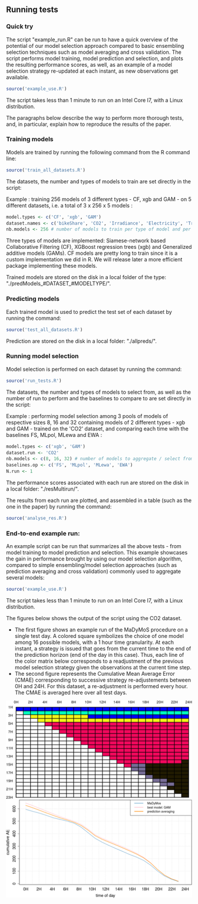 ## Running tests

### Quick try

The script "example_run.R" can be run to have a quick overview of the potential of our model selection approach compared to basic ensembling selection techniques such as model averaging and cross validation.
The script performs model training, model prediction and selection, and plots the resulting performance scores, as well, as an example of a model selection strategy re-updated at each instant, as new observations get available.

```r
source('example_use.R')
```

The script takes less than 1 minute to run on an Intel Core I7, with a Linux distribution.

The paragraphs below describe the way to perform more thorough tests, and, in particular, explain how to reproduce the results of the paper.

### Training models

Models are trained by running the following command from the R command line:

```r
source('train_all_datasets.R')
```

The datasets, the number and types of models to train are set directly in the script:

Example : training 256 models of 3 different types - CF, xgb and GAM - on 5 different datasets, i.e. a total of 3 x 256 x 5 models :
```r
model.types <- c('CF', 'xgb', 'GAM')
dataset.names <- c('bikeShare', 'CO2', 'Irradiance', 'Electricity', 'Traffic')
nb.models <- 256 # number of models to train per type of model and per dataset
```

Three types of models are implemented: Siamese-network based Collaborative Filtering (CF), XGBoost regression trees (xgb) and Generalized additive models (GAMs).
CF models are pretty long to train since it is a custom implementation we did in R. We will release later a more efficient package implementing these models.

Trained models are stored on the disk in a local folder of the type: "./predModels_#DATASET_#MODELTYPE/".

### Predicting models

Each trained model is used to predict the test set of each dataset by running the command:

```r
source('test_all_datasets.R')
```

Prediction are stored on the disk in a local folder: "./allpreds/".

### Running model selection

Model selection is performed on each dataset by running the command:

```r
source('run_tests.R')
```

The datasets, the number and types of models to select from, as well as the number of run to perform and the baselines to compare to are set directly in the script:

Example : performing model selection among 3 pools of models of respective sizes 8, 16 and 32 containing models of 2 different types - xgb and GAM - trained on the 'CO2' dataset, and comparing each time with the baselines FS, MLpol, MLewa and EWA :
```r
model.types <- c('xgb', 'GAM')
dataset.run <- 'CO2'
nb.models <- c(8, 16, 32) # number of models to aggregate / select from
baselines.op <- c('FS', 'MLpol', 'MLewa', 'EWA')
N.run <- 1
```

The performance scores associated with each run are stored on the disk in a local folder: "./resMultirun/".

The results from each run are plotted, and assembled in a table (such as the one in the paper) by running the command:

```r
source('analyse_res.R')
```


### End-to-end example run:
An example script can be run that summarizes all the above tests - from model training to model prediction and selection. This example showcases the gain in performance brought by using our model selection algorithm, compared to simple ensembling/model selection approaches (such as prediction averaging and cross validation) commonly used to aggregate several models:

```r
source('example_use.R')
```

The script takes less than 1 minute to run on an Intel Core I7, with a Linux distribution.

The figures below shows the output of the script using the CO2 dataset. 
* The first figure shows an example run of the MaDyMoS procedure on a single test day. A colored square symbolizes the choice of one model among 16 possible models, with a 1 hour time granularity. At each instant, a strategy is issued that goes from the current time to the end of the prediction horizon (end of the day in this case). Thus, each line of the color matrix below corresponds to a readjustment of the previous model selection strategy given the observations at the current time step.
* The second figure represents the Cumulative Mean Average Error (CMAE) corresponding to successive strategy re-adjustements between 0H and 24H. For this dataset, a re-adjustment is performed every hour. The CMAE is averaged here over all test days.

![Alt text](./figures/strategy_CO2.png?raw=true "Model Selection Strategy Readjustment")
![Alt text](./figures/CAE_CO2.png?raw=true "Cumulative Mean Average Error")


